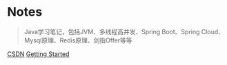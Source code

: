 
# Notes


> Java学习笔记，包括JVM、多线程高并发、Spring Boot、Spring Cloud、Mysql原理、Redis原理、剑指Offer等等


[CSDN](https://blog.csdn.net/wardseptember)
[Getting Started](#introduction)